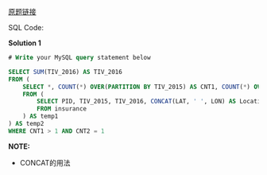 [原题链接](https://leetcode-cn.com/problems/investments-in-2016/)

SQL Code:

**Solution 1**

```sql
# Write your MySQL query statement below

SELECT SUM(TIV_2016) AS TIV_2016
FROM (
    SELECT *, COUNT(*) OVER(PARTITION BY TIV_2015) AS CNT1, COUNT(*) OVER(PARTITION BY Location) AS CNT2
    FROM (
        SELECT PID, TIV_2015, TIV_2016, CONCAT(LAT, ' ', LON) AS Location
        FROM insurance
    ) AS temp1
) AS temp2
WHERE CNT1 > 1 AND CNT2 = 1
```
**NOTE:**
- CONCAT的用法
